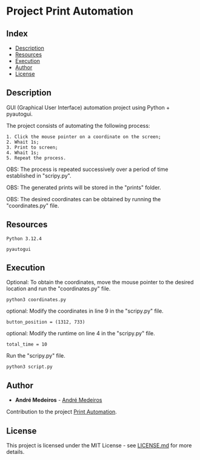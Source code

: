 # Project Print Automation

## Index
- [Description](#Description)
- [Resources](#Resources)
- [Execution](#Execution)
- [Author](#Author)
- [License](#License)

## Description
GUI (Graphical User Interface) automation project using Python + pyautogui.

The project consists of automating the following process:
```
1. Click the mouse pointer on a coordinate on the screen;
2. Whait 1s;
3. Print to screen;
4. Whait 1s;
5. Repeat the process.
```

OBS: The process is repeated successively over a period of time established in "scripy.py".

OBS: The generated prints will be stored in the "prints" folder.

OBS: The desired coordinates can be obtained by running the "coordinates.py" file.

## Resources
```
Python 3.12.4

pyautogui
```

## Execution

Optional: To obtain the coordinates, move the mouse pointer to the desired location and run the "coordinates.py" file.
```
python3 coordinates.py
```
optional: Modify the coordinates in line 9 in the "scripy.py" file.
```
button_position = (1312, 733)
```

optional: Modify the runtime on line 4 in the "scripy.py" file.
```
total_time = 10
```

Run the "scripy.py" file.
```
python3 script.py
```

## Author

* **André Medeiros** - [André Medeiros](https://github.com/andreemedeiros)

Contribution to the project [Print Automation](https://github.com/andreemedeiros/Print-Automation/graphs/contributors).

## License
This project is licensed under the MIT License - see [LICENSE.md](LICENSE.md) for more details.
